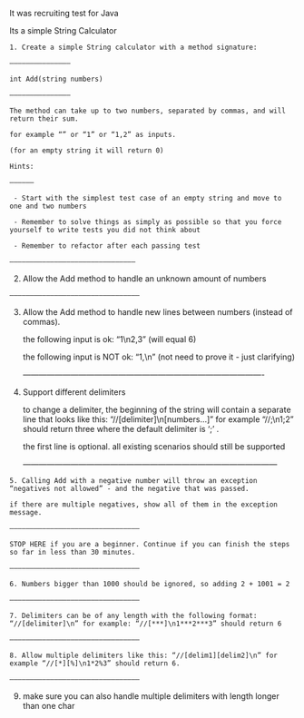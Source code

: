 It was recruiting test for Java

Its a simple String Calculator

    1. Create a simple String calculator with a method signature:

    ———————————————

    int Add(string numbers)

    ———————————————

    The method can take up to two numbers, separated by commas, and will return their sum. 

    for example “” or “1” or “1,2” as inputs.

    (for an empty string it will return 0) 

    Hints:

    ——————

     - Start with the simplest test case of an empty string and move to one and two numbers

     - Remember to solve things as simply as possible so that you force yourself to write tests you did not think about

     - Remember to refactor after each passing test

    ———————————————————————————————

  2. Allow the Add method to handle an unknown amount of numbers

    ————————————————————————————————

   3. Allow the Add method to handle new lines between numbers (instead of commas).

        the following input is ok: “1\n2,3” (will equal 6)

        the following input is NOT ok: “1,\n” (not need to prove it - just clarifying)

        ——————————————————————————————-

   4. Support different delimiters

        to change a delimiter, the beginning of the string will contain a separate line that looks like this: “//[delimiter]\n[numbers…]” for example “//;\n1;2” should return three where the default delimiter is ‘;’ .

        the first line is optional. all existing scenarios should still be supported

        ————————————————————————————————

    5. Calling Add with a negative number will throw an exception “negatives not allowed” - and the negative that was passed. 

    if there are multiple negatives, show all of them in the exception message.

    ————————————————————————————————

    STOP HERE if you are a beginner. Continue if you can finish the steps so far in less than 30 minutes.

    ————————————————————————————————

    6. Numbers bigger than 1000 should be ignored, so adding 2 + 1001 = 2

    ————————————————————————————————

    7. Delimiters can be of any length with the following format: “//[delimiter]\n” for example: “//[***]\n1***2***3” should return 6

    ————————————————————————————————

    8. Allow multiple delimiters like this: “//[delim1][delim2]\n” for example “//[*][%]\n1*2%3” should return 6.

    ————————————————————————————————

   9.  make sure you can also handle multiple delimiters with length longer than one char

